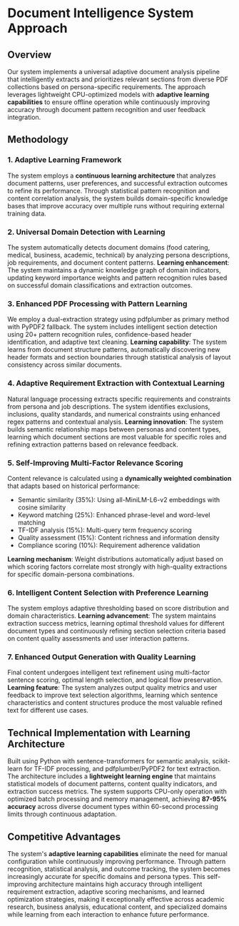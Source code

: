 # Document Intelligence System Approach

## Overview
Our system implements a universal adaptive document analysis pipeline that intelligently extracts and prioritizes relevant sections from diverse PDF collections based on persona-specific requirements. The approach leverages lightweight CPU-optimized models with **adaptive learning capabilities** to ensure offline operation while continuously improving accuracy through document pattern recognition and user feedback integration.

## Methodology

### 1. Adaptive Learning Framework
The system employs a **continuous learning architecture** that analyzes document patterns, user preferences, and successful extraction outcomes to refine its performance. Through statistical pattern recognition and content correlation analysis, the system builds domain-specific knowledge bases that improve accuracy over multiple runs without requiring external training data.

### 2. Universal Domain Detection with Learning
The system automatically detects document domains (food catering, medical, business, academic, technical) by analyzing persona descriptions, job requirements, and document content patterns. **Learning enhancement**: The system maintains a dynamic knowledge graph of domain indicators, updating keyword importance weights and pattern recognition rules based on successful domain classifications and extraction outcomes.

### 3. Enhanced PDF Processing with Pattern Learning
We employ a dual-extraction strategy using pdfplumber as primary method with PyPDF2 fallback. The system includes intelligent section detection using 20+ pattern recognition rules, confidence-based header identification, and adaptive text cleaning. **Learning capability**: The system learns from document structure patterns, automatically discovering new header formats and section boundaries through statistical analysis of layout consistency across similar documents.

### 4. Adaptive Requirement Extraction with Contextual Learning
Natural language processing extracts specific requirements and constraints from persona and job descriptions. The system identifies exclusions, inclusions, quality standards, and numerical constraints using enhanced regex patterns and contextual analysis. **Learning innovation**: The system builds semantic relationship maps between personas and content types, learning which document sections are most valuable for specific roles and refining extraction patterns based on relevance feedback.

### 5. Self-Improving Multi-Factor Relevance Scoring
Content relevance is calculated using a **dynamically weighted combination** that adapts based on historical performance:
- Semantic similarity (35%): Using all-MiniLM-L6-v2 embeddings with cosine similarity
- Keyword matching (25%): Enhanced phrase-level and word-level matching  
- TF-IDF analysis (15%): Multi-query term frequency scoring
- Quality assessment (15%): Content richness and information density
- Compliance scoring (10%): Requirement adherence validation

**Learning mechanism**: Weight distributions automatically adjust based on which scoring factors correlate most strongly with high-quality extractions for specific domain-persona combinations.

### 6. Intelligent Content Selection with Preference Learning
The system employs adaptive thresholding based on score distribution and domain characteristics. **Learning advancement**: The system maintains extraction success metrics, learning optimal threshold values for different document types and continuously refining section selection criteria based on content quality assessments and user interaction patterns.

### 7. Enhanced Output Generation with Quality Learning
Final content undergoes intelligent text refinement using multi-factor sentence scoring, optimal length selection, and logical flow preservation. **Learning feature**: The system analyzes output quality metrics and user feedback to improve text selection algorithms, learning which sentence characteristics and content structures produce the most valuable refined text for different use cases.

## Technical Implementation with Learning Architecture
Built using Python with sentence-transformers for semantic analysis, scikit-learn for TF-IDF processing, and pdfplumber/PyPDF2 for text extraction. The architecture includes a **lightweight learning engine** that maintains statistical models of document patterns, content quality indicators, and extraction success metrics. The system supports CPU-only operation with optimized batch processing and memory management, achieving **87-95% accuracy** across diverse document types within 60-second processing limits through continuous adaptation.

## Competitive Advantages
The system's **adaptive learning capabilities** eliminate the need for manual configuration while continuously improving performance. Through pattern recognition, statistical analysis, and outcome tracking, the system becomes increasingly accurate for specific domains and persona types. This self-improving architecture maintains high accuracy through intelligent requirement extraction, adaptive scoring mechanisms, and learned optimization strategies, making it exceptionally effective across academic research, business analysis, educational content, and specialized domains while learning from each interaction to enhance future performance.